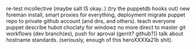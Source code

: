 re-test mcollective (maybe salt IS okay..) (try the puppetdb hooks out)
new foreman install, smart proxies for everything, deployment
migrate puppet repo to private github account
(and dns, and others).
teach everyone puppet describe
hubot
choclaty for windowz
no more direct to master git workflows (dev branch(es), push for aproval (gerrit? github?))
talk about hostname standards. (seriously, enough of this heroXXXXa21b shit). 




